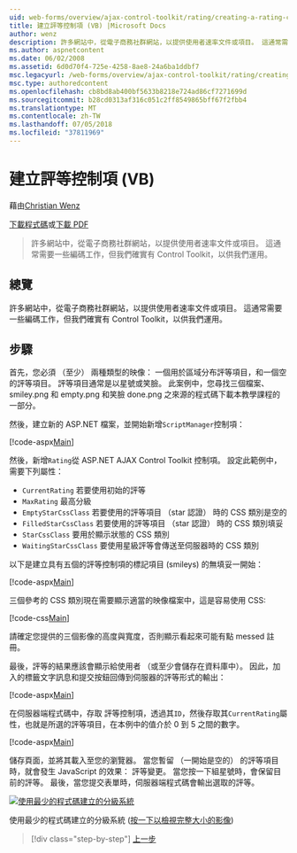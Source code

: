 ```yaml
---
uid: web-forms/overview/ajax-control-toolkit/rating/creating-a-rating-control-vb
title: 建立評等控制項 (VB) |Microsoft Docs
author: wenz
description: 許多網站中，從電子商務社群網站，以提供使用者速率文件或項目。 這通常需要一些編碼工作，但我們確實有...
ms.author: aspnetcontent
ms.date: 06/02/2008
ms.assetid: 6d0d70f4-725e-4258-8ae8-24a6ba1ddbf7
msc.legacyurl: /web-forms/overview/ajax-control-toolkit/rating/creating-a-rating-control-vb
msc.type: authoredcontent
ms.openlocfilehash: cb8bd8ab400bf5633b8218e724ad86cf7271699d
ms.sourcegitcommit: b28cd0313af316c051c2ff8549865bff67f2fbb4
ms.translationtype: MT
ms.contentlocale: zh-TW
ms.lasthandoff: 07/05/2018
ms.locfileid: "37811969"
---
```

<a name="creating-a-rating-control-vb"></a>建立評等控制項 (VB)
====================
藉由[Christian Wenz](https://github.com/wenz)

[下載程式碼](http://download.microsoft.com/download/9/3/f/93f8daea-bebd-4821-833b-95205389c7d0/rating0.vb.zip)或[下載 PDF](http://download.microsoft.com/download/2/d/c/2dc10e34-6983-41d4-9c08-f78f5387d32b/rating0VB.pdf)

> 許多網站中，從電子商務社群網站，以提供使用者速率文件或項目。 這通常需要一些編碼工作，但我們確實有 Control Toolkit，以供我們運用。


## <a name="overview"></a>總覽

許多網站中，從電子商務社群網站，以提供使用者速率文件或項目。 這通常需要一些編碼工作，但我們確實有 Control Toolkit，以供我們運用。

## <a name="steps"></a>步驟

首先，您必須 （至少） 兩種類型的映像： 一個用於區域分布評等項目，和一個空的評等項目。 評等項目通常是以星號或笑臉。 此案例中，您尋找三個檔案、 smiley.png 和 empty.png 和笑臉 done.png 之來源的程式碼下載本教學課程的一部分。

然後，建立新的 ASP.NET 檔案，並開始新增`ScriptManager`控制項：

[!code-aspx[Main](creating-a-rating-control-vb/samples/sample1.aspx)]

然後，新增`Rating`從 ASP.NET AJAX Control Toolkit 控制項。 設定此範例中，需要下列屬性：

- `CurrentRating` 若要使用初始的評等
- `MaxRating` 最高分級
- `EmptyStarCssClass` 若要使用的評等項目 （star 認證） 時的 CSS 類別是空的
- `FilledStarCssClass` 若要使用的評等項目 （star 認證） 時的 CSS 類別填妥
- `StarCssClass` 要用於顯示狀態的 CSS 類別
- `WaitingStarCssClass` 要使用星級評等會傳送至伺服器時的 CSS 類別

以下是建立具有五個的評等控制項的標記項目 (smileys) 的無填妥一開始：

[!code-aspx[Main](creating-a-rating-control-vb/samples/sample2.aspx)]

三個參考的 CSS 類別現在需要顯示適當的映像檔案中，這是容易使用 CSS:

[!code-css[Main](creating-a-rating-control-vb/samples/sample3.css)]

請確定您提供的三個影像的高度與寬度，否則顯示看起來可能有點 messed 註冊。

最後，評等的結果應該會顯示給使用者 （或至少會儲存在資料庫中）。 因此，加入的標籤文字訊息和提交按鈕回傳到伺服器的評等形式的輸出：

[!code-aspx[Main](creating-a-rating-control-vb/samples/sample4.aspx)]

在伺服器端程式碼中，存取 評等控制項，透過其`ID`，然後存取其`CurrentRating`屬性，也就是所選的評等項目，在本例中的值介於 0 到 5 之間的數字。

[!code-aspx[Main](creating-a-rating-control-vb/samples/sample5.aspx)]

儲存頁面，並將其載入至您的瀏覽器。 當您暫留 （一開始是空的） 的評等項目時，就會發生 JavaScript 的效果： 評等變更。 當您按一下組星號時，會保留目前的評等。 最後，當您提交表單時，伺服器端程式碼會輸出選取的評等。


[![使用最少的程式碼建立的分級系統](creating-a-rating-control-vb/_static/image2.png)](creating-a-rating-control-vb/_static/image1.png)

使用最少的程式碼建立的分級系統 ([按一下以檢視完整大小的影像](creating-a-rating-control-vb/_static/image3.png))

> [!div class="step-by-step"]
> [上一步](creating-a-rating-control-cs.md)
